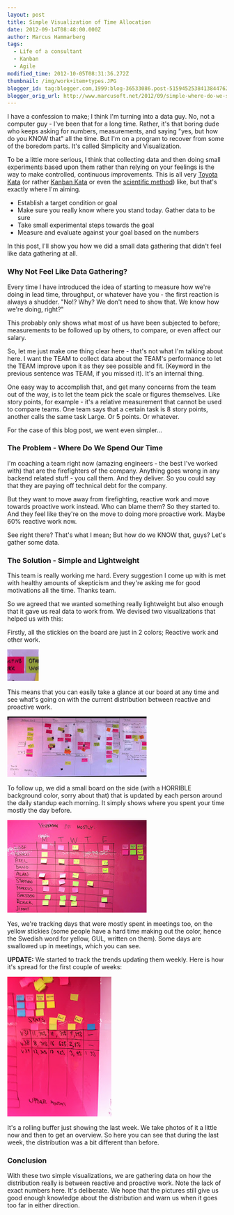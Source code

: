 ```yaml
---
layout: post
title: Simple Visualization of Time Allocation
date: 2012-09-14T08:48:00.000Z
author: Marcus Hammarberg
tags:
  - Life of a consultant
  - Kanban
  - Agile
modified_time: 2012-10-05T08:31:36.272Z
thumbnail: /img/work+item+types.JPG
blogger_id: tag:blogger.com,1999:blog-36533086.post-5159452538413844762
blogger_orig_url: http://www.marcusoft.net/2012/09/simple-where-do-we-spend-our-time.html
---
```


I have a confession to make; I think I'm turning into a data guy. No, not a computer guy - I've been that for a long time. Rather, it's that boring dude who keeps asking for numbers, measurements, and saying "yes, but how do you KNOW that" all the time. But I'm on a program to recover from some of the boredom parts. It's called Simplicity and Visualization.

To be a little more serious, I think that collecting data and then doing small experiments based upon them rather than relying on your feelings is the way to make controlled, continuous improvements. This is all very [Toyota Kata](http://www-personal.umich.edu/~mrother/Homepage.html) (or rather [Kanban Kata](http://hakanforss.wordpress.com/2012/07/12/kanban-katas-and-recipes-kanban-leadership-retreat-2012-session-klrat/) or even the [scientific method](http://en.wikipedia.org/wiki/Scientific_method)) like, but that's exactly where I'm aiming.

- Establish a target condition or goal
- Make sure you really know where you stand today. Gather data to be sure
- Take small experimental steps towards the goal
- Measure and evaluate against your goal based on the numbers

In this post, I'll show you how we did a small data gathering that didn't feel like data gathering at all.

### Why Not Feel Like Data Gathering?

Every time I have introduced the idea of starting to measure how we're doing in lead time, throughput, or whatever have you - the first reaction is always a shudder. "No!? Why? We don't need to show that. We know how we're doing, right?"

This probably only shows what most of us have been subjected to before; measurements to be followed up by others, to compare, or even affect our salary.

So, let me just make one thing clear here - that's not what I'm talking about here. I want the TEAM to collect data about the TEAM's performance to let the TEAM improve upon it as they see possible and fit. (Keyword in the previous sentence was TEAM, if you missed it). It's an internal thing.

One easy way to accomplish that, and get many concerns from the team out of the way, is to let the team pick the scale or figures themselves. Like story points, for example - it's a relative measurement that cannot be used to compare teams. One team says that a certain task is 8 story points, another calls the same task Large. Or 5 points. Or whatever.

For the case of this blog post, we went even simpler...

### The Problem - Where Do We Spend Our Time

I'm coaching a team right now (amazing engineers - the best I've worked with) that are the firefighters of the company. Anything goes wrong in any backend related stuff - you call them. And they deliver. So you could say that they are paying off technical debt for the company.

But they want to move away from firefighting, reactive work and move towards proactive work instead. Who can blame them? So they started to. And they feel like they're on the move to doing more proactive work. Maybe 60% reactive work now.

See right there? That's what I mean; But how do we KNOW that, guys? Let's gather some data.

### The Solution - Simple and Lightweight

This team is really working me hard. Every suggestion I come up with is met with healthy amounts of skepticism and they're asking me for good motivations all the time. Thanks team.

So we agreed that we wanted something really lightweight but also enough that it gave us real data to work from. We devised two visualizations that helped us with this:

Firstly, all the stickies on the board are just in 2 colors; Reactive work and other work.

![Work Item Types](/img/work+item+types.JPG)

This means that you can easily take a glance at our board at any time and see what's going on with the current distribution between reactive and proactive work.

![Our Board](/img/our+board.jpg)

To follow up, we did a small board on the side (with a HORRIBLE background color, sorry about that) that is updated by each person around the daily standup each morning. It simply shows where you spent your time mostly the day before.

![Time Spent Tracker](/img/time+spent+tracker.JPG)

Yes, we're tracking days that were mostly spent in meetings too, on the yellow stickies (some people have a hard time making out the color, hence the Swedish word for yellow, GUL, written on them). Some days are swallowed up in meetings, which you can see.

**UPDATE:** We started to track the trends updating them weekly. Here is how it's spread for the first couple of weeks:

![Trends](/img/bild+(2).JPG)

It's a rolling buffer just showing the last week. We take photos of it a little now and then to get an overview. So here you can see that during the last week, the distribution was a bit different than before.

### Conclusion

With these two simple visualizations, we are gathering data on how the distribution really is between reactive and proactive work. Note the lack of exact numbers here. It's deliberate. We hope that the pictures still give us good enough knowledge about the distribution and warn us when it goes too far in either direction.
